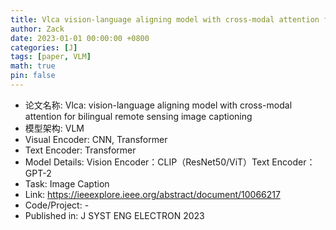 ```yaml
---
title: Vlca vision-language aligning model with cross-modal attention for bilingual remote sensing image captioning
author: Zack
date: 2023-01-01 00:00:00 +0800
categories: [J]
tags: [paper, VLM]
math: true
pin: false
---
```

- 论文名称: Vlca: vision-language aligning model with cross-modal attention for bilingual remote sensing image captioning
- 模型架构: VLM
- Visual Encoder: CNN, Transformer
- Text Encoder: Transformer
- Model Details: Vision Encoder：CLIP（ResNet50/ViT）Text Encoder：GPT-2
- Task: Image Caption
- Link: https://ieeexplore.ieee.org/abstract/document/10066217
- Code/Project: -
- Published in: J SYST ENG ELECTRON 2023
